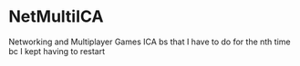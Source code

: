 # NetMultiICA
 Networking and Multiplayer Games ICA bs that I have to do for the nth time bc I kept having to restart
